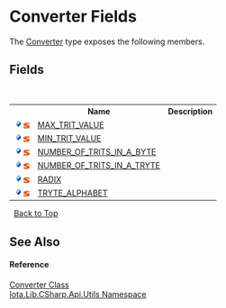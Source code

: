 # Converter Fields
 

The <a href="T_Iota_Lib_CSharp_Api_Utils_Converter">Converter</a> type exposes the following members.


## Fields
&nbsp;<table><tr><th></th><th>Name</th><th>Description</th></tr><tr><td>![Public field](media/pubfield.gif "Public field")![Static member](media/static.gif "Static member")</td><td><a href="F_Iota_Lib_CSharp_Api_Utils_Converter_MAX_TRIT_VALUE">MAX_TRIT_VALUE</a></td><td /></tr><tr><td>![Public field](media/pubfield.gif "Public field")![Static member](media/static.gif "Static member")</td><td><a href="F_Iota_Lib_CSharp_Api_Utils_Converter_MIN_TRIT_VALUE">MIN_TRIT_VALUE</a></td><td /></tr><tr><td>![Public field](media/pubfield.gif "Public field")![Static member](media/static.gif "Static member")</td><td><a href="F_Iota_Lib_CSharp_Api_Utils_Converter_NUMBER_OF_TRITS_IN_A_BYTE">NUMBER_OF_TRITS_IN_A_BYTE</a></td><td /></tr><tr><td>![Public field](media/pubfield.gif "Public field")![Static member](media/static.gif "Static member")</td><td><a href="F_Iota_Lib_CSharp_Api_Utils_Converter_NUMBER_OF_TRITS_IN_A_TRYTE">NUMBER_OF_TRITS_IN_A_TRYTE</a></td><td /></tr><tr><td>![Public field](media/pubfield.gif "Public field")![Static member](media/static.gif "Static member")</td><td><a href="F_Iota_Lib_CSharp_Api_Utils_Converter_RADIX">RADIX</a></td><td /></tr><tr><td>![Public field](media/pubfield.gif "Public field")![Static member](media/static.gif "Static member")</td><td><a href="F_Iota_Lib_CSharp_Api_Utils_Converter_TRYTE_ALPHABET">TRYTE_ALPHABET</a></td><td /></tr></table>&nbsp;
<a href="#converter-fields">Back to Top</a>

## See Also


#### Reference
<a href="T_Iota_Lib_CSharp_Api_Utils_Converter">Converter Class</a><br /><a href="N_Iota_Lib_CSharp_Api_Utils">Iota.Lib.CSharp.Api.Utils Namespace</a><br />